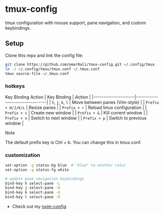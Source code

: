 # tmux-config
tmux configuration with mouse support, pane navigation, and custom keybindings.

## Setup
Clone this repo and link the config file:

```bash
git clone https://github.com/omar0ali/tmux-config.git ~/.config/tmux
ln -s ~/.config/tmux/tmux.conf ~/.tmux.conf
tmux source-file ~/.tmux.conf
```

### hotkeys
Key Binding	Action
| Key Binding         | Action                         |
|---------------------|--------------------------------|
| `h`, `j`, `k`, `l`  | Move between panes (Vim-style) |
| `Prefix + H/J/K/L`  | Resize panes                   |
| `Prefix + r`        | Reload tmux configuration      |
| `Prefix + c`        | Create new window              |
| `Prefix + &`        | Kill current window            |
| `Prefix + n`        | Switch to next window          |
| `Prefix + p`        | Switch to previous window      |

>[!NOTE]
>The default prefix key is Ctrl + b. You can change this in tmux.conf.

### customization

```bash
set-option -g status-bg blue  # "blue" to another color
set-option -g status-fg white
```

```bash
# update pane navigation keybindings
bind-key h select-pane -L
bind-key j select-pane -D
bind-key k select-pane -U
bind-key l select-pane -R
```
- Check out my [nvim-config](https://github.com/omar0ali/nvim-config)
